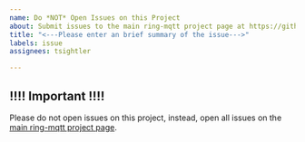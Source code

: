 ```yaml
---
name: Do *NOT* Open Issues on this Project
about: Submit issues to the main ring-mqtt project page at https://github.com/tsightler/ring-mqtt
title: "<---Please enter an brief summary of the issue--->"
labels: issue
assignees: tsightler

---
```


## !!!! Important !!!!
Please do not open issues on this project, instead, open all issues on the [main ring-mqtt project page](https://github.com/tsightler/ring-mqtt).

